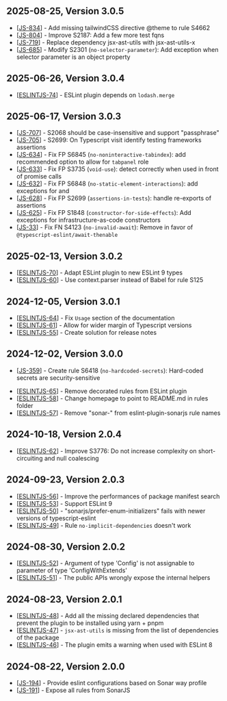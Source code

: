 ## 2025-08-25, Version 3.0.5

- [[JS-834](https://sonarsource.atlassian.net/browse/JS-834)] - Add missing tailwindCSS directive @theme to rule S4662
- [[JS-804](https://sonarsource.atlassian.net/browse/JS-804)] - Improve S2187: Add a few more test fqns
- [[JS-719](https://sonarsource.atlassian.net/browse/JS-719)] - Replace dependency jsx-ast-utils with jsx-ast-utils-x
- [[JS-685](https://sonarsource.atlassian.net/browse/JS-685)] - Modify S2301 (`no-selector-parameter`): Add exception when selector parameter is an object property

## 2025-06-26, Version 3.0.4

- [[ESLINTJS-74](https://sonarsource.atlassian.net/browse/ESLINTJS-74)] - ESLint plugin depends on `lodash.merge`

## 2025-06-17, Version 3.0.3

- [[JS-707](https://sonarsource.atlassian.net/browse/JS-707)] - S2068 should be case-insensitive and support "passphrase"
- [[JS-705](https://sonarsource.atlassian.net/browse/JS-705)] - S2699: On Typescript visit identify testing frameworks assertions
- [[JS-634](https://sonarsource.atlassian.net/browse/JS-634)] - Fix FP S6845 (`no-noninteractive-tabindex`): add recommended option to allow for `tabpanel` role
- [[JS-633](https://sonarsource.atlassian.net/browse/JS-633)] - Fix FP S3735 (`void-use`): detect correctly when used in front of promise calls
- [[JS-632](https://sonarsource.atlassian.net/browse/JS-632)] - Fix FP S6848 (`no-static-element-interactions`): add exceptions for <a> and <summary>
- [[JS-628](https://sonarsource.atlassian.net/browse/JS-628)] - Fix FP S2699 (`assertions-in-tests`): handle re-exports of assertions
- [[JS-625](https://sonarsource.atlassian.net/browse/JS-625)] - Fix FP S1848 (`constructor-for-side-effects`): Add exceptions for infrastructure-as-code constructors
- [[JS-33](https://sonarsource.atlassian.net/browse/JS-33)] - Fix FN S4123 (`no-invalid-await`): Remove in favor of `@typescript-eslint/await-thenable`

## 2025-02-13, Version 3.0.2

- [[ESLINTJS-70](https://sonarsource.atlassian.net/browse/ESLINTJS-70)] - Adapt ESLint plugin to new ESLint 9 types
- [[ESLINTJS-60](https://sonarsource.atlassian.net/browse/ESLINTJS-60)] - Use context.parser instead of Babel for rule S125

## 2024-12-05, Version 3.0.1

- [[ESLINTJS-64](https://sonarsource.atlassian.net/browse/ESLINTJS-64)] - Fix `Usage` section of the documentation
- [[ESLINTJS-61](https://sonarsource.atlassian.net/browse/ESLINTJS-61)] - Allow for wider margin of Typescript versions
- [[ESLINTJS-55](https://sonarsource.atlassian.net/browse/ESLINTJS-55)] - Create solution for release notes

## 2024-12-02, Version 3.0.0

- [[JS-359](https://sonarsource.atlassian.net/browse/JS-359)] - Create rule S6418 (`no-hardcoded-secrets`): Hard-coded secrets are security-sensitive

* [[ESLINTJS-65](https://sonarsource.atlassian.net/browse/ESLINTJS-65)] - Remove decorated rules from ESLint plugin
* [[ESLINTJS-58](https://sonarsource.atlassian.net/browse/ESLINTJS-58)] - Change homepage to point to README.md in rules folder
* [[ESLINTJS-57](https://sonarsource.atlassian.net/browse/ESLINTJS-57)] - Remove "sonar-" from eslint-plugin-sonarjs rule names

## 2024-10-18, Version 2.0.4

- [[ESLINTJS-62](https://sonarsource.atlassian.net/browse/ESLINTJS-62)] - Improve S3776: Do not increase complexity on short-circuiting and null coalescing

## 2024-09-23, Version 2.0.3

- [[ESLINTJS-56](https://sonarsource.atlassian.net/browse/ESLINTJS-56)] - Improve the performances of package manifest search
- [[ESLINTJS-53](https://sonarsource.atlassian.net/browse/ESLINTJS-53)] - Support ESLint 9
- [[ESLINTJS-50](https://sonarsource.atlassian.net/browse/ESLINTJS-50)] - "sonarjs/prefer-enum-initializers" fails with newer versions of typescript-eslint
- [[ESLINTJS-49](https://sonarsource.atlassian.net/browse/ESLINTJS-49)] - Rule `no-implicit-dependencies` doesn't work

## 2024-08-30, Version 2.0.2

- [[ESLINTJS-52](https://sonarsource.atlassian.net/browse/ESLINTJS-52)] - Argument of type 'Config' is not assignable to parameter of type 'ConfigWithExtends'
- [[ESLINTJS-51](https://sonarsource.atlassian.net/browse/ESLINTJS-51)] - The public APIs wrongly expose the internal helpers

## 2024-08-23, Version 2.0.1

- [[ESLINTJS-48](https://sonarsource.atlassian.net/browse/ESLINTJS-48)] - Add all the missing declared dependencies that prevent the plugin to be installed using yarn + pnpm
- [[ESLINTJS-47](https://sonarsource.atlassian.net/browse/ESLINTJS-47)] - `jsx-ast-utils` is missing from the list of dependencies of the package
- [[ESLINTJS-46](https://sonarsource.atlassian.net/browse/ESLINTJS-46)] - The plugin emits a warning when used with ESLint 8

## 2024-08-22, Version 2.0.0

- [[JS-194](https://sonarsource.atlassian.net/browse/JS-194)] - Provide eslint configurations based on Sonar way profile
- [[JS-191](https://sonarsource.atlassian.net/browse/JS-191)] - Expose all rules from SonarJS

